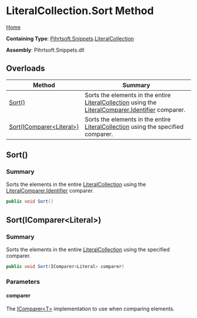 # LiteralCollection\.Sort Method

[Home](../../../../README.md)

**Containing Type**: [Pihrtsoft.Snippets](../../README.md)\.[LiteralCollection](../README.md)

**Assembly**: Pihrtsoft\.Snippets\.dll

## Overloads

| Method | Summary |
| ------ | ------- |
| [Sort()](#Pihrtsoft_Snippets_LiteralCollection_Sort) | Sorts the elements in the entire [LiteralCollection](../README.md) using the [LiteralComparer.Identifier](../../Comparers/LiteralComparer/Identifier/README.md) comparer\. |
| [Sort(IComparer\<Literal>)](#Pihrtsoft_Snippets_LiteralCollection_Sort_System_Collections_Generic_IComparer_Pihrtsoft_Snippets_Literal__) | Sorts the elements in the entire [LiteralCollection](../README.md) using the specified comparer\. |

## Sort\(\)<a name="Pihrtsoft_Snippets_LiteralCollection_Sort"></a>

### Summary

Sorts the elements in the entire [LiteralCollection](../README.md) using the [LiteralComparer.Identifier](../../Comparers/LiteralComparer/Identifier/README.md) comparer\.

```csharp
public void Sort()
```

## Sort\(IComparer\<Literal>\)<a name="Pihrtsoft_Snippets_LiteralCollection_Sort_System_Collections_Generic_IComparer_Pihrtsoft_Snippets_Literal__"></a>

### Summary

Sorts the elements in the entire [LiteralCollection](../README.md) using the specified comparer\.

```csharp
public void Sort(IComparer<Literal> comparer)
```

### Parameters

#### comparer

The [IComparer\<T>](https://docs.microsoft.com/en-us/dotnet/api/system.collections.generic.icomparer-1) implementation to use when comparing elements\.